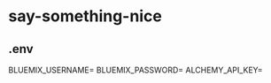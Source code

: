 # say-something-nice

## .env
BLUEMIX_USERNAME=<your bluemix credential>
BLUEMIX_PASSWORD=<your bluemix credential>
ALCHEMY_API_KEY=<your alchemy api key>
